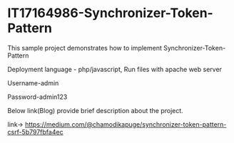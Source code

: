 # IT17164986-Synchronizer-Token-Pattern

This sample project demonstrates how to implement Synchronizer-Token-Pattern

Deployment language - php/javascript, Run files with apache web server 

Username-admin

Password-admin123

Below link(Blog) provide brief description about the project.

link-> https://medium.com/@chamodikapuge/synchronizer-token-pattern-csrf-5b797fbfa4ec
